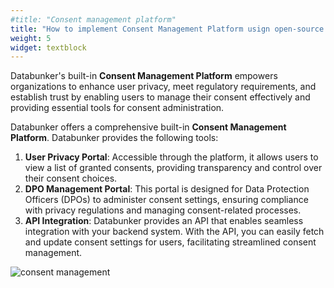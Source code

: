 ```yaml
---
#title: "Consent management platform"
title: "How to implement Consent Management Platform usign open-source Databunker?"
weight: 5
widget: textblock
---
```

Databunker's built-in **Consent Management Platform** empowers organizations to enhance user privacy, meet regulatory requirements, and establish trust by enabling users to manage their consent effectively and providing essential tools for consent administration.

Databunker offers a comprehensive built-in **Consent Management Platform**. Databunker provides the following tools:
1. **User Privacy Portal**: Accessible through the platform, it allows users to view a list of granted consents, providing transparency and control over their consent choices.
1. **DPO Management Portal**: This portal is designed for Data Protection Officers (DPOs) to administer consent settings, ensuring compliance with privacy regulations and managing consent-related processes.
1. **API Integration**: Databunker provides an API that enables seamless integration with your backend system. With the API, you can easily fetch and update consent settings for users, facilitating streamlined consent management.

![consent management](/img/user-consent.png)

